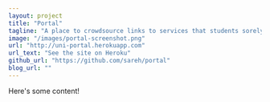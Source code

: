 ```yaml
---
layout: project
title: "Portal"
tagline: "A place to crowdsource links to services that students sorely need"
image: "/images/portal-screenshot.png"
url: "http://uni-portal.herokuapp.com"
url_text: "See the site on Heroku"
github_url: "https://github.com/sareh/portal"
blog_url: ""
---
```

Here's some content!